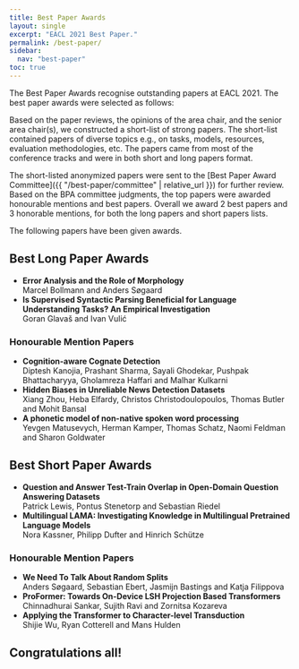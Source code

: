 ```yaml
---
title: Best Paper Awards
layout: single
excerpt: "EACL 2021 Best Paper."
permalink: /best-paper/
sidebar:
  nav: "best-paper"
toc: true
---
```


The Best Paper Awards recognise outstanding papers at EACL 2021. The best paper awards were selected as follows:

Based on the paper reviews, the opinions of the area chair, and the senior area chair(s), we constructed a short-list of strong papers. The short-list contained papers of diverse topics e.g., on tasks, models, resources, evaluation methodologies, etc. The papers came from most of the conference tracks and were in both short and long papers format.

The short-listed anonymized papers were sent to the [Best Paper Award Committee]({{ "/best-paper/committee" | relative_url }}) for further review. Based on the BPA committee judgments, the top papers were awarded honourable mentions and best papers. Overall we award 2 best papers and 3 honorable mentions, for both the long papers and short papers lists.

The following papers have been given awards.

## Best Long Paper Awards

- **Error Analysis and the Role of Morphology**<br/>Marcel Bollmann and Anders Søgaard
- **Is Supervised Syntactic Parsing Beneficial for Language Understanding Tasks? An Empirical Investigation**<br/>Goran Glavaš and Ivan Vulić

### Honourable Mention Papers

- **Cognition-aware Cognate Detection**<br/>
  Diptesh Kanojia, Prashant Sharma, Sayali Ghodekar, Pushpak Bhattacharyya, Gholamreza Haffari and Malhar Kulkarni
- **Hidden Biases in Unreliable News Detection Datasets**<br/>
  Xiang Zhou, Heba Elfardy, Christos Christodoulopoulos, Thomas Butler and Mohit Bansal
- **A phonetic model of non-native spoken word processing**<br/>
  Yevgen Matusevych, Herman Kamper, Thomas Schatz, Naomi Feldman and Sharon Goldwater

## Best Short Paper Awards

- **Question and Answer Test-Train Overlap in Open-Domain Question Answering Datasets**<br/>
  Patrick Lewis, Pontus Stenetorp and Sebastian Riedel
- **Multilingual LAMA: Investigating Knowledge in Multilingual Pretrained Language Models**<br/>
  Nora Kassner, Philipp Dufter and Hinrich Schütze

### Honourable Mention Papers

- **We Need To Talk About Random Splits**<br/>
  Anders Søgaard, Sebastian Ebert, Jasmijn Bastings and Katja Filippova
- **ProFormer: Towards On-Device LSH Projection Based Transformers**<br/>
  Chinnadhurai Sankar, Sujith Ravi and Zornitsa Kozareva
- **Applying the Transformer to Character-level Transduction**<br/>
  Shijie Wu, Ryan Cotterell and Mans Hulden

<h2>Congratulations all!</h2>
